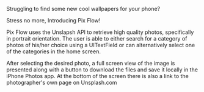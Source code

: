 
Struggling to find some new cool wallpapers for your phone?

Stress no more, Introducing Pix Flow!

Pix Flow uses the Unslapsh API to retrieve high quality photos, specifically in portrait orientation.
The user is able to either search for a category of photos of his/her choice using a UITextField or can alternatively select one of the categories in the home screen.

After selecting the desired photo, a full screen view of the image is presented along with a button to download the files and save it locally in the iPhone Photos app.
At the bottom of the screen there is also a link to the photographer's own page on Unsplash.com











